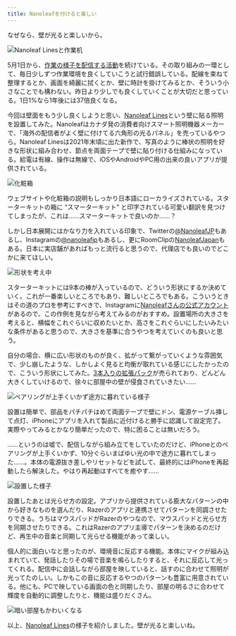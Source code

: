 ```yaml
---
title: Nanoleafを付けると楽しい
---
```

なぜなら、壁が光ると楽しいから。

![](https://lh3.googleusercontent.com/docs/AG8NV2aO6oPRXhmXJpVTp2t6_21JHXLKcLl1L-YfZG6deT3rtCxaI0OjKE3cJWRTrvQSCpEAh5kQJvoE7HyDuWKWZqyAhz22tihE9GBh2fQz7K0GwAkPQzygdU4bW4t3VCaKFH7WKc2eDuZ5JxPs6YD_Vb81PulNxglrGOQIlqBgX6qgvbDeJicoXvQLt32VqhWSjeeCUDPk0V_t4ttpXEvp_OhwWqQ8CjV7LS9BiSa1EfuYJsHGjjVr6-ULnt-51xOf59apUGuK__k3GvByUzSN0PyVoOucX0MyOPt25pLrzWLFidvrnmbOenMjf4oS8lz-J7jHwKPLSNs2H-JtlpLYEYJyrocctaCStvWa68RnezNGAxstZD2hJ2aksHvwwYtfqB7ZH8fm1xI7VG_DiPEM_WWeUZDgJpzihu01Ox4sv3RYgzROt_ViPQIqw0GIHXq4BVdRhHeeEYFWEnSWAMOZpSFa5sgG3ejEK-_4ng82xD4RroPxAYhLq5SVLRO_lU_q61zDpZ3XkYOGjGMIWoEobJXGYOL_w6USsFeALmy2Vy5R85yYlXfSp6_3HpyRkzWlwQ9MPXNZC9vNCTDaPhpowBBprJyTeP5limgywr8B-BoWtTYT5oFwDdP7GX98BK0mXhMOq-vKC_xem0NAUs0z2UbnOSPO15LVMNO7mpHbmpYXCCe2uatca0dKanhjlxOF6VCSeeWPMbcTu3zGU-MBQ6H-pmMNRJl3aXOMl_T_Jp4Oxo5_eApvMR4h64pHB56SetOoU8c1yBpTE1XZ7VYJrIhAiB-8lI-qlMrviH6Pht0BgmzxcfZRa9xoFQiZXeVE-5aLbFvW1XMfQDNssIbNMNxegBtnzXtLVO6Fb4RDAi2Epr7_pn2f4tcTuEYPAA1v7H32Qn4AyO16XPzW-4u71l9jm5K3t1_DLTgC73IbWTLiNsX9j7j8EQ-6SQXKCqu4Yy29ztXrcLmQs76xEaCZOflmT2eUNHS4joLnKqLMtMflsSNPpOYCHjdFL0hqfWZd8zuoLDUqoVKp7LqgPp4yV9XSN0F7-G708YPL25rL7phwHcQvr-hZLe1Na0x5eOdmXroK-3cKdk61muKgKcVJw3BgcgfGArFtR6o6bQgBok91OwtlgdjhH_lYDZvr-sLufxT0A9qbfDdhJ90u1JwOrK8Wt_yRw7HZcRFdHNLLzaFODYZBL6T2Mtc1uMM5F0PbzfMYAObUh7PppbddpDmAAQK3VgYrQGrAmh0guwBDzCO0-JpUZQ "Nanoleaf Linesと作業机")

5月1日から、[作業の様子を配信する活動](https://www.youtube.com/c/r7kamura)を続けている。その取り組みの一環として、毎日少しずつ作業環境を良くしていこうと試行錯誤している。配線を束ねて整理するとか、画面を綺麗に拭くとか、壁に時計を掛けてみるとか、そういう小さなことでも構わない。昨日より少しでも良くしていくことが大切だと思っている。1日1%なら1年後には37倍良くなる。

今回は壁面をもう少し良くしようと思い、[Nanoleaf Lines](https://www.amazon.co.jp/dp/B09MS3359S)という壁に貼る照明を設置してみた。Nanoleafはカナダ発の消費者向けスマート照明機器メーカーで、「海外の配信者がよく壁に付けてる六角形の光るパネル」を売っているやつら。Nanoleaf Linesは2021年末頃に出た新作で、写真のように棒状の照明を好きな形状に組み合わせ、節点を両面テープで壁に貼り付ける仕組みになっている。給電は有線、操作は無線で、iOSやAndroidやPC用の出来の良いアプリが提供されている。

![](https://lh3.googleusercontent.com/docs/AG8NV2YNVWKXKJVmoBFwztsWQiXHPb6ySEkN0r748QjDE_x9a-GG3qDkHKx9AvfckkNLxkfbMZ4j-QiYi2tcPFjoa0eRC2mnYWJjZTezzkUOxOKGwLwWbKR2kX4FNpHnf6dumr5Nk7w9iSKQohCTLrUSqDbwu8inpLLwBHE_YEcvGTB1p2JLZa4AKwL5cmWkypZRcAEtoS5u-ZyN4JFN412Y1SdQGsrqb7Z5KFNhzFEo7jklJzRVsryCIaSOEQDZvl8wTMFZxAse2Xb3jCoJkEp0gQBSFvKGvsBZLdTy8CccQxoLXpCnCzv_A3l8V_z8Mxvs49YN9rPQWyB_tziS_Ab55K9YxULIQCydX4iMxswYPNaK7N6TbU2JhiAvR_2TQ_0kmNuXhD5-zLlhiD8-2KQgxIUt310Zg_CqGosJLdRpeJuNrduier9B1e7DHjzlrxe-L2mGgDi3EMmDgSLHn04jIF98O9fC-y7jbWfzpwBMLL68MfUE6ZgIs4iutO3KpS0ZZS5Uq2RLhSqHyZc8Aqvzyppi3Ce6bFWKAhIJThcUT0sZ1BzRU92SUJLzzkY-dCt8UDOMZzWVyHUssyEOIbO7zDJG2MISijmFiX8iXIqZZLZlnRq8PcWOpSed254lW95mu__wGt5Grl1ZqJWA1ebLsjxXzlyoshcniYcZRyKhc3NygoKIIxJ7n0W-_t2comQpFm8DdP20wrFtoq2jrQQudW5AIeHAXECEPAA-PREgtPfGL1tOcZxKAltiSIOAAlU-3qcP2hq8Zqe4CNGpGaPJO2xUlDDqAHDuI6B0f3mBat8NUm5N0JjResz-mKNla578JToQ5W7aWeF6E-Jr5OTA7BwaZOkxStspKZjkVu5tCE5krHwRrEl2iYGR2Ofl0Sb57Co8SaoJa5HFhISAVHoK98ANdEWWikiKf6jG7YKoaA-DQCEg54AH-KVJUQ7FpYoKyhHW1NHWvsRDbx37mPL4TRsxKn4K7jTUZf902jqWSi7iK7rBOtVV_wevWThC3UBu9WEVKrnNZOC97dxEfoS5g3C3zC0ijXri3W466Cer_pH1n4UDrgOI8Mk2PdsjW8HxFb8YJtTJSOjNdps2TWFM-Uy7quaS6pTb_k9jx68SYhnUVelBaJzyDIijOSoZC8qKk6mxPZ1nEyMRMxyJZ4Kv3bgjACFJDdT8dDTz8GYCXwYQDtzDoFV4QRt5crj7rAZKEnucRii7Qc5EK1OZJM1tXXBxrMJQpmcdvwA9L4yXVXbpLNZ65A "化粧箱")

ウェブサイトや化粧箱の説明もしっかり日本語にローカライズされている。スターターキットの箱に “スマーターキット” と印字されている可愛い翻訳を見つけてしまったが、これは……スマーターキットで良いのか……？

しかし日本展開にはかなり力を入れている印象で、Twitterの[@NanoleafJP](https://twitter.com/NanoleafJP)もあるし、Instagramの[@nanoleafjp](https://www.instagram.com/nanoleafjp/)もあるし、更にRoomClipの[NanoleafJapan](https://roomclip.jp/myroom/5824865)もある。日本に実店舗があればもっと流行ると思うので、代理店でも良いのでどこかに来てほしい。

![](https://lh3.googleusercontent.com/docs/AG8NV2Z-UYTklEdj79a56J2AyqD2OCVr8_zqZWoGq4RmBlCdtz4tweji3M18gkzFSPRtIwK_XMiA2FD-_HS-J6wSfj9xBfvnvtFcpN9GFGr-5wLmzE6oaFhETqKgZ_xg-s1cSaqmbqR5DMfz92KeemRVTK7z-i8pOgs6BimmdscU00D7MSTKxrYmNTSXjr7XLP1322R6ezEkWaLioznnvb7DPVhhWcNYEcmNj9YCstDUo26zSVljqOWuLSCZURnxPZ0oWE0PfpyOXzhSje_bp5poq04PBjVYWkcT2fUcq1jx0KNJLYb9KR5LCJNCbdbPCpNZEdfbt8Bg3viYvnMkO25slDKBZvxTgqwsup_OFibPD1yDtCCeXdtWuQKS9zK4fj9Z74w9pYMvcKbtLSDKl9xGDC57UdU031c-0Ocdg5z8TZScStdypmFhH9OVOzYrUlezNjXtV_FRcsrGp2FUtj616qippY2uiEN5uHiSEJEUGuYLzQfVOY0mhlo0gnUaNTCKscuXoR_GJjSHeCNjvbaTJft7oYi8eVN6fem-1b-EvTF81ZLtEr4Umuv6otf-_R1Q-MZAsry1MZuDC_-H7fN3WQ7aX35Pnyk4bArOH5y6Qh2VY4JOrpxe_nWurzlahEV3eX0hBgXHII9Do7RzyJHvogFG-D43V_vRs8qe6hkycNTX6Oc8GgkAyny6a6IVIAdtOKaIemnao7jQDHXXFTycvjbDWks0ZB5FXOaGKOBcO6PKfO5lwkvPWPP_vz0sbczagBZRDh5D4APizjyUUSD_0kyF36w82a_eo4q2Y-KL9B-uTlAbsEa9lgCyyzYiuHT65QUl0c-duNyJcRUr2Q6IdokmcEb8QkgkUFdRo-wDNLOyohNNDMPNMBpMyUdfHNRGHASLw4ZJR58CTaHuU5WN1cnjXxCTNGg_W7JiE-IT88rD8I8ajzb2XKmebwXQi_B_FhSvaVnAfiJEczUrdmeMprhMR8M1ewPbdV4dcHKv9X47YuUSzVLXsHOzhxziQd4UrPPnRuHV__Ga6LJ__5wyYtJ6rU6pqxSgk29Eh9k1puWVt-JmIBH9DkpimJ79ZLlBxdcsRjRVWib2n3o46ZxoPmuboiPzHK_Bp_Ko6QirkJsSmEBHheYuCdAXNSXrxT4j6DBIigcKsxQIq2HkGJUt_BzPwEvkXMqPrvG0uFJAPfbeZPZYnoV1hiStSWwFjb9Dbqo7mYMzGtSgKh2s_UnjBqw0cjcJJLOuIZ5pgLR9hxD0oV-6 "形状を考え中")

スターターキットには9本の棒が入っているので、どういう形状にするか決めていく。これが一番楽しいところでもあり、難しいところでもある。こういうときはその道のプロを参考にすべきで、Instagramに[Nanoleafさんの公式アカウント](https://www.instagram.com/nanoleaf/)があるので、この作例を見ながら考えてみるのがおすすめ。設置場所の大きさを考えると、横幅をこれぐらいに収めたいとか、高さをこれぐらいにしたいみたいな条件があると思うので、大きさを基準に合うやつを考えていくのも良いと思う。

自分の場合、横に広い形状のものが良く、拡がって繋がっていくような雰囲気で、少し崩したような、しかしよく見ると均衡が取れている感じにしたかったので、こういう形状にしてみた。[3本入りの拡張パック](https://www.amazon.co.jp/dp/B09JHSG2R5)が売られており、どんどん大きくしていけるので、徐々に部屋中の壁が侵食されていきたい……

![](https://lh3.googleusercontent.com/docs/AG8NV2ZwvVicxR04GmjyTfh4XroxpMxmNgG22YTjvgLuVglPLqFBkxSfaW8ogzVc48IL_rjsbvelZmguwiqK6t8dG0Dk3iGlQNDd53sk9XgF_lhrToHqsZ3oZ6H_q885gY9rw-bqaeYaQoWwD2Nh7mwx4d_SH8WVRIBRXlHtkMbvm7kNfsq8eN_YnfhydLOWGV6H1M4SRRzIlqoG1n0MyPfO2ml5ZyrNproY5OTz-roiOB8eHXbix5QR8SKYreKrDnQ5tcoYGm0vDq606TR6nDHUJ5mmu8nVzZid0A_jo7aOFb0oEwIxgsnV4TELw27Yw1I1yuzw5LWYGhoqV6Fwcm9vbSA-IiU5iaX6Cstc0ZuvZdZzTa-qekvz4R85oSoogSH7_dMTfDlfMQWKesF40Rq97e86dTSq9rR0MnLwO2SegcX6yOsJTuksz_VmJkS0ybphcXPXwqQddtlX6F4XJBtd-zU0bvZ25OUBzlyioaKV0yQdsbPvnCXfW1oYQc6jQg_SOuJ245zysE7ejC8WueJHgzS0DtNYHGkMmvvh7pSjIk-e7S-FD9b-EmIj3mjzBibhCG_OfSCjD7BXynjyIYEHS2Ln2tXuBCr5MQf-vyjqYI_6xayAknY5O72yN3dxMfAVh80W-47_PR-tNWgdi5TsjPou5127k3RNipt11yjQDVmuAB7bgfxEMuhNm8KJ2pXtUdeHf0ArPhthPxkHoBMDAocLdJg-uSrK8YgFamNDM2NXjx0OuRKeAuqmPDH9HfLeN9q97P2CouHrGGXBiuKtz1tsoFPWclCDyKJUgRFJBaED26mmqb0uVgHw6IUZyeaux7_AvnTGyfmYXDNIWJLhu8HffZ34s88BEd0bm92Yz9bK4CVCFttqhC9IVDRw0AlgrunSNGUnBwQrmLGcwcoKPOn8Km7eQJBSGml6OBI9oVIndhvllbfo06-f7kSX-r3ZDNrikVC11jF9ib68D7k4SW3qB2YPouJykPFH7fKFWo6gei6yQ38ciYMe6X2D560gN2hht8FbwXGwEW2Kr7q3NaysSgIGnGMBOez6N6hmGKt--1mMTmnxoGSiGCXHvB1RDEYeGbyBXhEcIUmRv8qoy_BiUsH2k-tDc8VB_o_Cj1s70mlQPlf48Ly482jS8TSoScXxLJ4t0xSZC0egVNDtze3AG2U99XIU3bNzCaVgtu1CbkLGatThIFoK7Py47OxzOKFNPcy8xGwZgXnUWf_YptLgp0oUZRekWT19mSrYRIfx_1Ki "ペアリングが上手くいかず途方に暮れている様子")

設置は簡単で、部品をパチパチはめて両面テープで壁にドン、電源ケーブル挿して点灯、iPhoneにアプリを入れて製品に近付けると勝手に認識して設定完了。実際やってみるとかなり簡単だったので、特に困ることは無いだろう。

……というのは嘘で、配信しながら組み立てをしていたのだけど、iPhoneとのペアリングが上手くいかず、10分ぐらいまばゆい光の中で途方に暮れてしまった……。本体の電源抜き差しやリセットなどを試して、最終的にはiPhoneを再起動したら解決した。やはり再起動はすべてを癒やす……

![](https://lh3.googleusercontent.com/docs/AG8NV2Y_RH1sLkZm7d_0qNhRuSJi3FGmOGJG_GaypzOKU512QUV-EEch-Ba8r4vX05AifhB7P1CEdGbglbJ6o8Y7gSFCW_XEpJroEC3B0Sx79aQLn3jEHmu8--HvYd1lccCF7Jo5NDnz-sxiUMl0KV_kC-Df9YcQO4i29XJixeZfihmObuxY0PZvMtSxfMtu6l4fw3mZ4sSgLYU0s5NVgsxf2JmFKvUupPlxcgtW-KORBlopqslcyLgSOYtmLNT1c0LgN5Nv7FWCiI6Aj0KZh-C62NNzlU3T8gYpVs5kwiTHTn0qvCyjsvUGi_z-22_lkcxJ4vbSzrogzyr-G9lgv53LS2lZpK1vxqbm91OGOqsLYhlyd4EBpjI8ciXb_U6zkGBdhTFgFSs2LMb2B_yySra4s9Rd9kClg1pTUgo8O5GAnCpC2rgB-vQB9iiPeqZJRydVoxEdINTOrRXK94MrqzYbWTCQ6l9xy2bpoRS8gH7zhvdhz4m8jyIjrKnwc8LSAKE4T-2Ok4x-LGek4Vftj4wWIgJIeCJ8iLJbeNoFPVbaf0s3IASBbZVelsNplNwOf8T6YIRQ246QvIfeDRwyKbAsnXNU57ncUYSHDdnyl-dNnxyttOMW7NMd1nNL9aXoR9dTkVjcN1K3NkOa_7hXJWufa-7k_pFFQEUMjnpmgoZpN9IF3P2Z473V69FWyQMsYXAYgyObyx_BYWMj7pDusQuhhK2fNg620UIuM3PbqP5d8_usT0YrJ9QlFaeuZz55UP_ftNSsrbVmcMXmA_xr1CGno9KI9eCVT0UdJgfIomgY8pDLzsW75vyRcLfTpK7d5J4c4FJnqkFTKPUe8c5Ti9Ws3uxqud2BxXEBLcnRvbt4dRg3Af63R3dZF9DHI520HQ46VImZCBCijYQ9joSuNSrKGe6tPqEw5jSj4mD_jdtIK2QdM8d1gR6jZGZxBXsnbrVPkU4-RXtpUu5_eeF89skrsAVzd0uz1VALB8H1lJyV9RPEvL8Opi5KaFWBDwrE9umqOqwE5EXmBjC8Z0vfdeWJZV8OdnFL99TDQ1DLY1V8Q5SraIEiRR_k-g2DqoA10eq9NwbN-76wy0tI5iC9I9Xwkwu2wW9y5-AfRiqhF_PPJceS3YVep_324MulTRwKCHA2k71jSuf5EAXqpdSlEO1o0-hse_tbXtmfvhDKwc6JL1Gu544qCP61YuwxU-8vlVWmifG8UE1u7C-31iOoChAILFe5czVsK41X23gnnWpuqtbIYFjVQg "設置した様子")

設置したあとは光らせ方の設定。アプリから提供されている膨大なパターンの中から好きなものを選んだり、Razerのアプリと連携させてパターンを同調させたりできる。うちはマウスパッドがRazerのやつなので、マウスパッドと光らせ方を同期させたりできる。これはRazerのアプリ主導でパターンを決めるのだけど、再生中の音楽と同期して光らせる機能があって楽しい。

個人的に面白いなと思ったのが、環境音に反応する機能。本体にマイクが組み込まれていて、発話したりその場で音楽を鳴らしたりすると、それに反応して光ってくれる。配信中に会話しながら部屋を映していると、話すのに合わせて照明が光ってたのしい。しかもこの音に反応するやつのパターンも豊富に用意されている。他にも、PCで映している画面の色と同期したり、部屋の明るさに合わせて輝度を自動的に調整したりと、機能は盛りだくさん。

![](https://lh3.googleusercontent.com/docs/AG8NV2aXk7TO-QTQVqmekDYippwFnWaOBGffLTBJEteescEDQuPmCmym1PjBhI6vkvt5vAoETJ64TmzNPUwVFTxaJ-GouGM8tBZ4bZxWASICZ17sB0zt2w7toKENs9TPt5XMQYM_Y8ld3iQafIWUfFpYHe7n-XW5oVpErEjPtMSP8A8IMZg7RniqN_5Zvyy8C42Bfv3HYidpIe-pnemOopsXdi4ElKLB6Q2fi_8BwULp0QkHYCzimxaapHAVyeOtE11fVY8DRa_sFQ_5aWy3uZmAMKJk7_T-22GrhWz56jTpSS_cj6p3PJf-97Dxty0fM6CYQqUaNW7pc37wEYcyFv3roFHeXMXVMrHPBHBuag6pmjqipnQH5nxuH7k2I3bp6C1WloeJ6QXzFo0tbzqq8qU4rilF05qrDRGa1zRcHE4eZwvsXFFo72ORxnhHEgOkuj346wM0M2LP164NphhlpmEvZLNFN2H3vwY0W3txG0jxeSgweAM4YgoNIm1MCfmFLS0a8cxRAEw_qmyPAn14UkIK-W7BRwkzMeBGRbucknBvvWffv8raTYCWJtUPllgpVbFlaa7l46jnoAI4bNXusKxBLsGy4jsHxmuZqzXgb0azo8IHzgoIzapu65T87G2u8e1b2LpxmpuWOQbDKVB5LIKpmyiKvOGjQZsuPpCq4TpbgxJm4-0m0iGxa65PyNzU1sW0kcRelPGa5iCf4psOL8ZD9quex7kRBIzuUTjOcvAXQRDHKSbzZ7V7D3eCtrxfL7h3SQakoHqH-58c8K2A21qVxUsBs55CuPBnddKHBkPEbGbpApGreFTv4YNXXsPjn4CZdbX7Hpft63rpDyhVmSC1u_P-lkMnBEBuoJE6Xig-_Og1IdQp0pAVFDCxFEEBOhJ1rMyWrfiZ2CnzMksLuzgAcx0619zKDzlSrvYH9nMnlXSeTihnGdA-AM9sS3VVqRvUh6Yy_jQbFvEBKiEpfQ6JYXORBqiZBjolba3G-MOF_skCvmiIWiRy2vicq8olYqegztvEK2lPNV-xY-9OB0tFgae1tysktEBwb7NyPHIPZ3MnJUwrG1dYsPxJdWLxRmx2oKui7vWwSRaPZ1QComvdDqFYfFhTRlzC-pn82vCYnzDLRiMr27r_mY_QasfojbZR0GwYfWNeT13VIu0Tdc6LjMI90VyXSp3FR_GbN7uwAmil-HFk0KR0SCCDauFvKikhWMG9ARnUOKSA7_wSNxUy0CKfEJkRIZJTe3MHmba1-0lJApSpVg "暗い部屋もかわいくなる")

以上、[Nanoleaf Lines](https://www.amazon.co.jp/dp/B09MS3359S)の様子を紹介しました。壁が光ると楽しいね。
